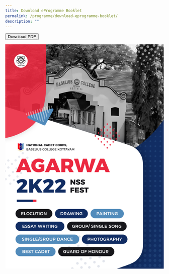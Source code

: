 ```yaml
---
title: Download eProgramme Booklet
permalink: /programme/download-eprogramme-booklet/
description: ""
---
```

<a download="" href="/files/SMHC2019%20-%20Sept%202018%20Design%20Update.pdf">
  <button class="my-button">Download PDF</button>
</a>

![](/images/Frame%204.png)

